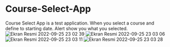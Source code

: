 # Course-Select-App
Course Select App is a test application. When you select a course and define to starting date. Alert show you what you selected. 
![Ekran Resmi 2022-09-25 23 02 39](https://user-images.githubusercontent.com/112412065/192163034-ba30e75c-bdf4-42da-9344-0a6033eef5f0.png)
![Ekran Resmi 2022-09-25 23 03 06](https://user-images.githubusercontent.com/112412065/192163037-135a18ed-f45b-47fe-85dc-fe0a3f23c258.png)
![Ekran Resmi 2022-09-25 23 03 11](https://user-images.githubusercontent.com/112412065/192163039-cb7d6864-1e4a-4c14-9c12-8908d6611ba3.png)
![Ekran Resmi 2022-09-25 23 03 28](https://user-images.githubusercontent.com/112412065/192163043-33c66132-1afb-4bfc-884e-137a108c5b4b.png)
